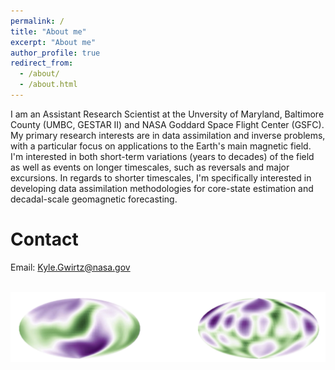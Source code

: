 ```yaml
---
permalink: /
title: "About me"
excerpt: "About me"
author_profile: true
redirect_from: 
  - /about/
  - /about.html
---
```


I am an Assistant Research Scientist at the Unversity of Maryland, Baltimore County (UMBC, GESTAR II) and NASA Goddard Space Flight Center (GSFC). My primary research interests are in data assimilation and inverse problems, with a particular focus on applications to the Earth's main magnetic field. I'm interested in both short-term variations (years to decades) of the field as well as events on longer timescales, such as reversals and major excursions. In regards to shorter timescales, I'm specifically interested in developing data assimilation methodologies for core-state estimation and decadal-scale geomagnetic forecasting.

Contact
======

Email: Kyle.Gwirtz@nasa.gov

<br>
<img src="/files/Sphere.png">
